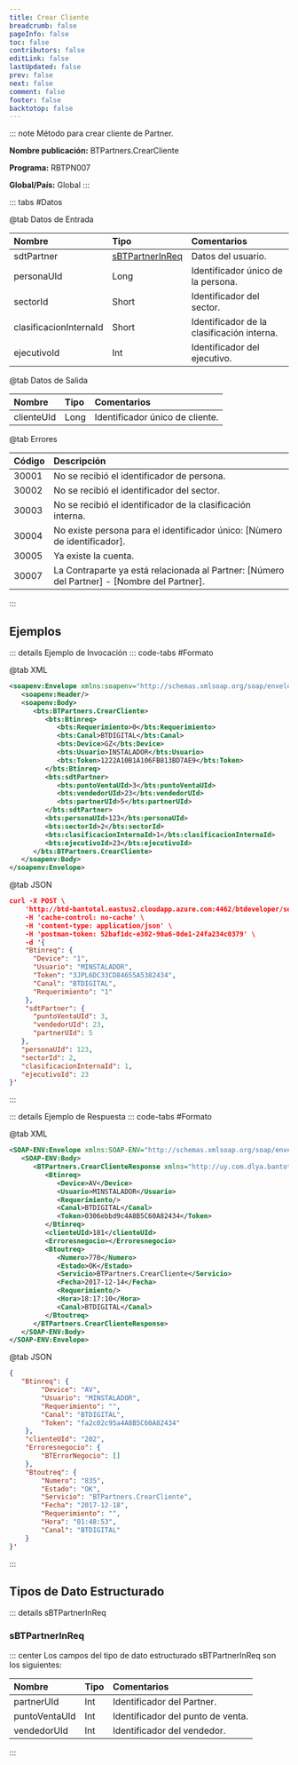 ```yaml
---
title: Crear Cliente
breadcrumb: false
pageInfo: false
toc: false
contributors: false
editLink: false
lastUpdated: false
prev: false
next: false
comment: false
footer: false
backtotop: false
---
```


<!-- ABRE DATOS DEL MÉTODO -->
::: note Método para crear cliente de Partner.

**Nombre publicación:** BTPartners.CrearCliente

**Programa:** RBTPN007

**Global/País:** Global
:::
<!-- CIERRA DATOS DEL MÉTODO -->

<!-- ABRE TABLA DE DATOS -->
::: tabs #Datos 

@tab Datos de Entrada

Nombre | Tipo | Comentarios
:--------- | :--------- | :---------
sdtPartner | [sBTPartnerInReq](#sbtpartnerinreq)  | Datos del usuario.
personaUId | Long | Identificador único de la persona.
sectorId | Short | Identificador del sector.
clasificacionInternaId | Short | Identificador de la clasificación interna.
ejecutivoId | Int | Identificador del ejecutivo.

@tab Datos de Salida

Nombre | Tipo | Comentarios
:--------- | :--------- | :---------
clienteUId | Long | Identificador único de cliente.

@tab Errores

Código | Descripción
:--------- | :---------
30001 | No se recibió el identificador de persona.
30002 | No se recibió el identificador del sector.
30003 | No se recibió el identificador de la clasificación interna.
30004 | No existe persona para el identificador único: [Nùmero de identificador].
30005 | Ya existe la cuenta.
30007 | La Contraparte ya está relacionada al Partner: [Número del Partner] - [Nombre del Partner].
::: 
<!-- CIERRA TABLA DE DATOS -->

## **Ejemplos**

<!-- ABRE EJEMPLO DE INVOCACIÓN -->
::: details Ejemplo de Invocación 
::: code-tabs #Formato

@tab XML
```xml
<soapenv:Envelope xmlns:soapenv="http://schemas.xmlsoap.org/soap/envelope/" xmlns:bts="http://uy.com.dlya.bantotal/BTSOA/">
   <soapenv:Header/>
   <soapenv:Body>
      <bts:BTPartners.CrearCliente>
         <bts:Btinreq>
            <bts:Requerimiento>0</bts:Requerimiento>
            <bts:Canal>BTDIGITAL</bts:Canal>
            <bts:Device>GZ</bts:Device>
            <bts:Usuario>INSTALADOR</bts:Usuario>
            <bts:Token>1222A10B1A106FB813BD7AE9</bts:Token>
         </bts:Btinreq>
         <bts:sdtPartner>
            <bts:puntoVentaUId>3</bts:puntoVentaUId>
            <bts:vendedorUId>23</bts:vendedorUId>
            <bts:partnerUId>5</bts:partnerUId>
         </bts:sdtPartner>
         <bts:personaUId>123</bts:personaUId>
         <bts:sectorId>2</bts:sectorId>
         <bts:clasificacionInternaId>1</bts:clasificacionInternaId>
         <bts:ejecutivoId>23</bts:ejecutivoId>
      </bts:BTPartners.CrearCliente>
   </soapenv:Body>
</soapenv:Envelope>
```

@tab JSON
```json
curl -X POST \
	'http://btd-bantotal.eastus2.cloudapp.azure.com:4462/btdeveloper/servlet/com.dlya.bantotal.odwsbt_BTPartners?CrearCliente' \
	-H 'cache-control: no-cache' \
	-H 'content-type: application/json' \
	-H 'postman-token: 52baf1dc-e302-90a6-0de1-24fa234c0379' \
	-d '{
	"Btinreq": {
	  "Device": "1",
	  "Usuario": "MINSTALADOR",
	  "Token": "3JPL6DC33CD84655A5382434",
	  "Canal": "BTDIGITAL",
	  "Requerimiento": "1"
	},
    "sdtPartner": {
      "puntoVentaUId": 3,
      "vendedorUId": 23,
      "partnerUId": 5
   },
   "personaUId": 123,
   "sectorId": 2,
   "clasificacionInternaId": 1,
   "ejecutivoId": 23
}'
```
:::
<!-- CIERRA EJEMPLO DE INVOCACIÓN -->

<!-- ABRE EJEMPLO DE RESPUESTA -->
::: details Ejemplo de Respuesta 
::: code-tabs #Formato

@tab XML
```xml
<SOAP-ENV:Envelope xmlns:SOAP-ENV="http://schemas.xmlsoap.org/soap/envelope/" xmlns:xsd="http://www.w3.org/2001/XMLSchema" xmlns:SOAP-ENC="http://schemas.xmlsoap.org/soap/encoding/" xmlns:xsi="http://www.w3.org/2001/XMLSchema-instance">
   <SOAP-ENV:Body>
      <BTPartners.CrearClienteResponse xmlns="http://uy.com.dlya.bantotal/BTSOA/">
         <Btinreq>
            <Device>AV</Device>
            <Usuario>MINSTALADOR</Usuario>
            <Requerimiento/>
            <Canal>BTDIGITAL</Canal>
            <Token>0306ebbd9c4A8B5C60A82434</Token>
         </Btinreq>
         <clienteUId>181</clienteUId>
         <Erroresnegocio></Erroresnegocio>
         <Btoutreq>
            <Numero>770</Numero>
            <Estado>OK</Estado>
            <Servicio>BTPartners.CrearCliente</Servicio>
            <Fecha>2017-12-14</Fecha>
            <Requerimiento/>
            <Hora>18:17:10</Hora>
            <Canal>BTDIGITAL</Canal>
         </Btoutreq>
      </BTPartners.CrearClienteResponse>
   </SOAP-ENV:Body>
</SOAP-ENV:Envelope>
```

@tab JSON
```json
{
   "Btinreq": {
		"Device": "AV",
		"Usuario": "MINSTALADOR",
		"Requerimiento": "",
		"Canal": "BTDIGITAL",
		"Token": "fa2c02c95a4A8B5C60A82434"
	},
    "clienteUId": "202",
    "Erroresnegocio": {
        "BTErrorNegocio": []
    },
    "Btoutreq": {
        "Numero": "835",
        "Estado": "OK",
        "Servicio": "BTPartners.CrearCliente",
        "Fecha": "2017-12-18",
        "Requerimiento": "",
        "Hora": "01:48:53",
        "Canal": "BTDIGITAL"
    }
}'
```
::: 
<!-- CIERRA EJEMPLO DE RESPUESTA -->

## **Tipos de Dato Estructurado**

<!-- ABRE SDT -->
::: details sBTPartnerInReq  

### sBTPartnerInReq

::: center 
Los campos del tipo de dato estructurado sBTPartnerInReq son los siguientes: 

Nombre | Tipo | Comentarios 
:--------- | :----------- | :----------- 
partnerUId | Int | Identificador del Partner.
puntoVentaUId	 | Int | Identificador del punto de venta.
vendedorUId	 | Int | Identificador del vendedor.
:::
<!-- CIERRA SDT -->